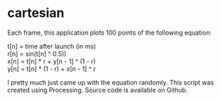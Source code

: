 # cartesian
<p>Each frame, this application plots 100 points of the following equation:</p>
t[n] = time after launch (in ms)</br>
r[n] = sin(t[n] ^ 0.5))</br>
x[n] = t[n] * r + y[n - 1] ^ (1 - r)</br>
y[n] = t[n] * (1 - r) + x[n - 1] ^ r</br>
<p>I pretty much just came up with the equation randomly. This script was created using Processing. Source code is available on Github.</p>
